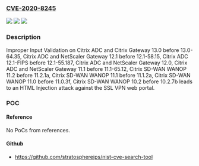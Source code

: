 ### [CVE-2020-8245](https://cve.mitre.org/cgi-bin/cvename.cgi?name=CVE-2020-8245)
![](https://img.shields.io/static/v1?label=Product&message=Citrix%20ADC%2C%20Citrix%20Gateway&color=blue)
![](https://img.shields.io/static/v1?label=Version&message=Citrix%20ADC%20and%20Citrix%20Gateway%2013.0%20before%2013.0-64.35%2C%20Citrix%20ADC%20and%20NetScaler%20Gateway%2012.1%20before%2012.1-58.15%2C%20Citrix%20ADC%2012.1-FIPS%20before%2012.1-55.187%2C%20Citrix%20ADC%20and%20NetScaler%20Gateway%2012.0%2C%20Citrix%20ADC%20and%20NetScaler%20Gateway%2011.1%20before%2011.1-65.12%2C%20Citrix%20SD-WAN%20WANOP%2011.2%20before%2011.2.1a%2C%20Citrix%20SD-WAN%20WANOP%2011.1%20before%2011.1.2a%2C%20Citrix%20SD-WAN%20WANOP%2011.0%20before%2011.0.3f%2C%20Citrix%20SD-WAN%20WANOP%2010.2%20before%2010.2.7b%20&color=brightgreen)
![](https://img.shields.io/static/v1?label=Vulnerability&message=Cross-site%20Scripting%20(XSS)%20-%20Generic%20(CWE-79)&color=brightgreen)

### Description

Improper Input Validation on Citrix ADC and Citrix Gateway 13.0 before 13.0-64.35, Citrix ADC and NetScaler Gateway 12.1 before 12.1-58.15, Citrix ADC 12.1-FIPS before 12.1-55.187, Citrix ADC and NetScaler Gateway 12.0, Citrix ADC and NetScaler Gateway 11.1 before 11.1-65.12, Citrix SD-WAN WANOP 11.2 before 11.2.1a, Citrix SD-WAN WANOP 11.1 before 11.1.2a, Citrix SD-WAN WANOP 11.0 before 11.0.3f, Citrix SD-WAN WANOP 10.2 before 10.2.7b leads to an HTML Injection attack against the SSL VPN web portal.

### POC

#### Reference
No PoCs from references.

#### Github
- https://github.com/stratosphereips/nist-cve-search-tool

